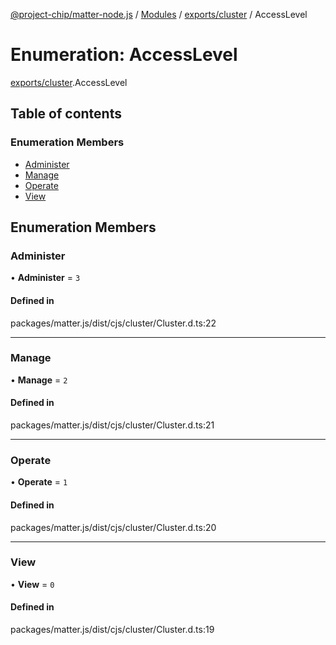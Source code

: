 [@project-chip/matter-node.js](../README.md) / [Modules](../modules.md) / [exports/cluster](../modules/exports_cluster.md) / AccessLevel

# Enumeration: AccessLevel

[exports/cluster](../modules/exports_cluster.md).AccessLevel

## Table of contents

### Enumeration Members

- [Administer](exports_cluster.AccessLevel.md#administer)
- [Manage](exports_cluster.AccessLevel.md#manage)
- [Operate](exports_cluster.AccessLevel.md#operate)
- [View](exports_cluster.AccessLevel.md#view)

## Enumeration Members

### Administer

• **Administer** = ``3``

#### Defined in

packages/matter.js/dist/cjs/cluster/Cluster.d.ts:22

___

### Manage

• **Manage** = ``2``

#### Defined in

packages/matter.js/dist/cjs/cluster/Cluster.d.ts:21

___

### Operate

• **Operate** = ``1``

#### Defined in

packages/matter.js/dist/cjs/cluster/Cluster.d.ts:20

___

### View

• **View** = ``0``

#### Defined in

packages/matter.js/dist/cjs/cluster/Cluster.d.ts:19
